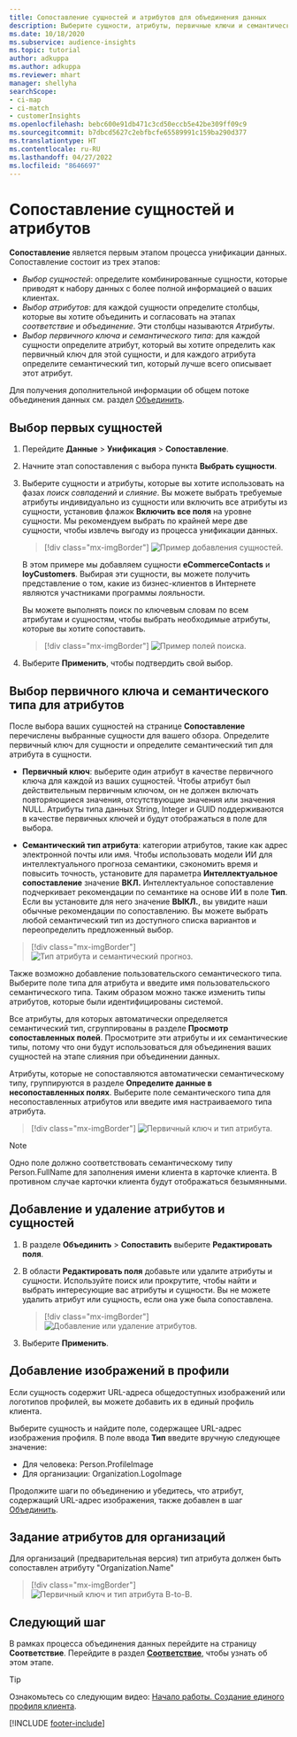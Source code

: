 ```yaml
---
title: Сопоставление сущностей и атрибутов для объединения данных
description: Выберите сущности, атрибуты, первичные ключи и семантические типы для сопоставления данных с единым профилем клиента.
ms.date: 10/18/2020
ms.subservice: audience-insights
ms.topic: tutorial
author: adkuppa
ms.author: adkuppa
ms.reviewer: mhart
manager: shellyha
searchScope:
- ci-map
- ci-match
- customerInsights
ms.openlocfilehash: bebc600e91db471c3cd50eccb5e42be309ff09c9
ms.sourcegitcommit: b7dbcd5627c2ebfbcfe65589991c159ba290d377
ms.translationtype: HT
ms.contentlocale: ru-RU
ms.lasthandoff: 04/27/2022
ms.locfileid: "8646697"
---
```

# <a name="map-entities-and-attributes"></a>Сопоставление сущностей и атрибутов

**Сопоставление** является первым этапом процесса унификации данных. Сопоставление состоит из трех этапов:

- *Выбор сущностей*: определите комбинированные сущности, которые приводят к набору данных с более полной информацией о ваших клиентах.
- *Выбор атрибутов*: для каждой сущности определите столбцы, которые вы хотите объединить и согласовать на этапах *соответствие* и *объединение*. Эти столбцы называются *Атрибуты*.
- *Выбор первичного ключа и семантического типа*: для каждой сущности определите атрибут, который вы хотите определить как первичный ключ для этой сущности, и для каждого атрибута определите семантический тип, который лучше всего описывает этот атрибут.

Для получения дополнительной информации об общем потоке объединения данных см. раздел [Объединить](data-unification.md).

## <a name="select-the-first-entities"></a>Выбор первых сущностей

1. Перейдите **Данные** > **Унификация** > **Сопоставление**.

2. Начните этап сопоставления с выбора пункта **Выбрать сущности**.

3. Выберите сущности и атрибуты, которые вы хотите использовать на фазах *поиск совпадений* и *слияние*. Вы можете выбрать требуемые атрибуты индивидуально из сущности или включить все атрибуты из сущности, установив флажок **Включить все поля** на уровне сущности. Мы рекомендуем выбрать по крайней мере две сущности, чтобы извлечь выгоду из процесса унификации данных.

   > [!div class="mx-imgBorder"]
   > ![Пример добавления сущностей.](media/data-manager-configure-map-add-entities-example.png "Пример добавления сущностей")

   В этом примере мы добавляем сущности **eCommerceContacts** и **loyCustomers**. Выбирая эти сущности, вы можете получить представление о том, какие из бизнес-клиентов в Интернете являются участниками программы лояльности.
   
   Вы можете выполнять поиск по ключевым словам по всем атрибутам и сущностям, чтобы выбрать необходимые атрибуты, которые вы хотите сопоставить.
   
     > [!div class="mx-imgBorder"]
   > ![Пример полей поиска.](media/data-manager-configure-map-search-fields-example.png "Пример полей поиска")

4. Выберите **Применить**, чтобы подтвердить свой выбор.

## <a name="select-primary-key-and-semantic-type-for-attributes"></a>Выбор первичного ключа и семантического типа для атрибутов

После выбора ваших сущностей на странице **Сопоставление** перечислены выбранные сущности для вашего обзора. Определите первичный ключ для сущности и определите семантический тип для атрибута в сущности.

- **Первичный ключ**: выберите один атрибут в качестве первичного ключа для каждой из ваших сущностей. Чтобы атрибут был действительным первичным ключом, он не должен включать повторяющиеся значения, отсутствующие значения или значения NULL. Атрибуты типа данных String, Integer и GUID поддерживаются в качестве первичных ключей и будут отображаться в поле для выбора.

- **Семантический тип атрибута**: категории атрибутов, такие как адрес электронной почты или имя. Чтобы использовать модели ИИ для интеллектуального прогноза семантики, сэкономить время и повысить точность, установите для параметра **Интеллектуальное сопоставление** значение **ВКЛ.** Интеллектуальное сопоставление подчеркивает рекомендации по семантике на основе ИИ в поле **Тип**. Если вы установите для него значение **ВЫКЛ.**, вы увидите наши обычные рекомендации по сопоставлению. Вы можете выбрать любой семантический тип из доступного списка вариантов и переопределить предложенный выбор.

> [!div class="mx-imgBorder"]
> ![Тип атрибута и семантический прогноз.](media/data-manager-configure-map-add-attributes-semantic-prediction.png "Тип атрибута и семантический прогноз")

Также возможно добавление пользовательского семантического типа. Выберите поле типа для атрибута и введите имя пользовательского семантического типа. Таким образом можно также изменить типы атрибутов, которые были идентифицированы системой.

Все атрибуты, для которых автоматически определяется семантический тип, сгруппированы в разделе **Просмотр сопоставленных полей**. Просмотрите эти атрибуты и их семантические типы, потому что они будут использоваться для объединения ваших сущностей на этапе слияния при объединении данных.

Атрибуты, которые не сопоставляются автоматически семантическому типу, группируются в разделе **Определите данные в несопоставленных полях**. Выберите поле семантического типа для несопоставленных атрибутов или введите имя настраиваемого типа атрибута.

> [!div class="mx-imgBorder"]
> ![Первичный ключ и тип атрибута.](media/data-manager-configure-map-add-attributes.png "Первичный ключ и тип атрибута")

> [!NOTE]
> Одно поле должно соответствовать семантическому типу Person.FullName для заполнения имени клиента в карточке клиента. В противном случае карточки клиента будут отображаться безымянными. 

## <a name="add-and-remove-attributes-and-entities"></a>Добавление и удаление атрибутов и сущностей

1. В разделе **Объединить** > **Сопоставить** выберите **Редактировать поля**.

2. В области **Редактировать поля** добавьте или удалите атрибуты и сущности. Используйте поиск или прокрутите, чтобы найти и выбрать интересующие вас атрибуты и сущности. Вы не можете удалить атрибут или сущность, если она уже была сопоставлена.

   > [!div class="mx-imgBorder"]
   > ![Добавление или удаление атрибутов.](media/configure-data-map-edit.png "Добавление или удаление атрибутов")

3. Выберите **Применить**.

## <a name="add-images-to-profiles"></a>Добавление изображений в профили

Если сущность содержит URL-адреса общедоступных изображений или логотипов профилей, вы можете добавить их в единый профиль клиента.

Выберите сущность и найдите поле, содержащее URL-адрес изображения профиля. В поле ввода **Тип** введите вручную следующее значение: 
- Для человека: Person.ProfileImage
- Для организации: Organization.LogoImage

Продолжите шаги по объединению и убедитесь, что атрибут, содержащий URL-адрес изображения, также добавлен в шаг [Объединить](merge-entities.md).

## <a name="set-attributes-for-organizations"></a>Задание атрибутов для организаций

Для организаций (предварительная версия) тип атрибута должен быть сопоставлен атрибуту "Organization.Name"
> [!div class="mx-imgBorder"]
> ![Первичный ключ и тип атрибута B-to-B.](media/configure-data-map-edit-b2b.png "Первичный ключ и тип атрибута B-to-B")

## <a name="next-step"></a>Следующий шаг

В рамках процесса объединения данных перейдите на страницу **Соответствие**. Перейдите в раздел [**Соответствие**](match-entities.md), чтобы узнать об этом этапе.

> [!TIP]
> Ознакомьтесь со следующим видео: [Начало работы. Создание единого профиля клиента](https://youtu.be/oBfGEhucAxs).


[!INCLUDE [footer-include](includes/footer-banner.md)]